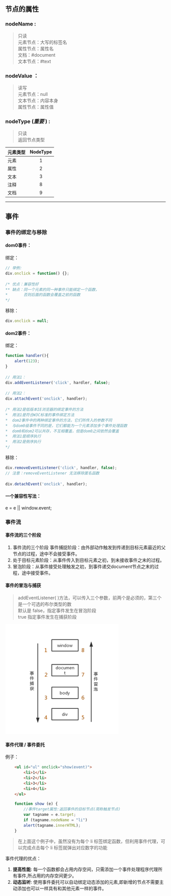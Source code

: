 ## 节点的属性
### **nodeName** : 
>只读 <br> 元素节点：大写的标签名 <br> 属性节点：属性名 <br> 文档：#document <br> 文本节点：#text
### **nodeValue** ：
>读写 <br> 元素节点：null <br> 文本节点：内容本身 <br> 属性节点：属性值
### **nodeType** (*重要* ) :
>只读 <br> 返回节点类型 <br> 

| 元素类型	| NodeType |
| -------  | :------: |
|   元素   |     1    |
|   属性   |     2    |
|   文本   |     3    |
|   注释   |     8    |
|   文档   |     9    |

---

## 事件
### 事件的绑定与移除
#### dom0事件：
绑定：
```javascript
// 举例:
div.onclick = function() {};

/* 优点：兼容性好
** 缺点：同一个元素的同一种事件只能绑定一个函数，
*       否则后面的函数会覆盖之前的函数
*/
```
移除：
```javascript
div.onclick = null;
```

#### dom2事件：
绑定：
```javascript
function handler(){
	alert(123);
}

// 用法1：
div.addEventListener('click', hardler, false);

// 用法2：
div.attachEvent('onclick', handler);

/* 用法2是低版本IE浏览器的绑定事件的方法
*  用法1是符合W3C标准的事件绑定方法
*  dom2事件中的两种绑定事件的方法，它们所传入的参数不同
*  与dom0级事件不同的是，它们都能为一个元素添加多个事件处理函数
*  dom0和dom2可以共存，不互相覆盖，但是dom0之间依然会覆盖
*  用法1是顺序执行
*  用法2是倒序执行
*/
```
移除：
```javascript
div.removeEventListener('click', handler, false);
// 注意：removeEventListener 无法移除匿名函数

div.detachEvent('onclick', handler);
```

#### 一个兼容性写法：
 e = e || window.event;

### 事件流
#### 事件流的三个阶段
1. 事件流的三个阶段
事件捕捉阶段：由外部动作触发到传递到目标元素最近的父节点的过程，途中不会接受事件。
2. 处于目标元素阶段：从事件传入到目标元素之初，到未接收事件之末的过程。
3. 冒泡阶段：从事件接受处理触发之初，到事件递交document节点之末的过程，途中接受事件。
#### 事件的冒泡与捕获
>addEventListener( )方法，可以传入三个参数，前两个是必须的，第三个是一个可选的布尔类型的数 <br>
默认是 false，指定事件发生在冒泡阶段 <br> true 指定事件发生在捕获阶段

![事件的捕获和冒泡](./static/img/事件的捕获和冒泡.png)

#### 事件代理 / 事件委托
例子：
```html
	<ul id="ul" onclick="show(event)">
		<li>1</li>
		<li>2</li>
		<li>3</li>
		<li>4</li>
	</ul>
```
```javascript
	function show (e) {
		//事件target属性:返回事件的目标节点(简称触发节点)
		var tagname = e.target;
		if (tagname.nodeName = "li")
		alert(tagname.innerHTML);
	}
```
>在上面这个例子中，虽然没有为每个 li 标签绑定函数，但利用事件代理，可以完成点击每个 li 标签就弹出对应数字的功能

事件代理的优点：
1. **提高性能**: 每一个函数都会占用内存空间，只需添加一个事件处理程序代理所有事件,所占用的内存空间更少。
2. **动态监听**: 使用事件委托可以自动绑定动态添加的元素,即新增的节点不需要主动添加也可以一样具有和其他元素一样的事件。
